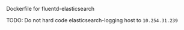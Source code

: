 Dockerfile for fluentd-elasticsearch

TODO: Do not hard code elasticsearch-logging host to `10.254.31.239`

